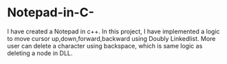 # Notepad-in-C-
I have created a Notepad in c++. In this project, I have implemented a logic to move cursor up,down,forward,backward using Doubly Linkedlist. More user can delete a character using backspace, which is same logic as deleting a node in DLL.
